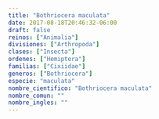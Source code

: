```yaml
---
title: "Bothriocera maculata"
date: 2017-08-18T20:46:32-06:00
draft: false
reinos: ["Animalia"]
divisiones: ["Arthropoda"]
clases: ["Insecta"]
ordenes: ["Hemiptera"]
familias: ["Cixiidae"]
generos: ["Bothriocera"]
especie: "maculata"
nombre_cientifico: "Bothriocera maculata"
nombre_comun: ""
nombre_ingles: ""
---
```

